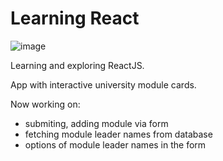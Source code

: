 # Learning React 

![image](https://user-images.githubusercontent.com/67165821/175749383-cdcacf62-0604-4300-b03b-9707dcd0319b.png)

Learning and exploring ReactJS.

App with interactive university module cards.


Now working on:
- submiting, adding module via form
- fetching module leader names from database
- options of module leader names in the form
